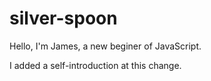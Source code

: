 # silver-spoon

Hello, I'm James, a new beginer of JavaScript.

I added a self-introduction at this change.
